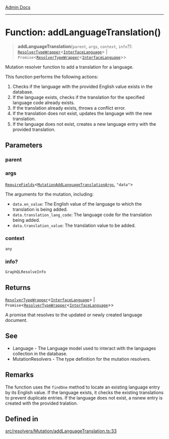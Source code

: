 [Admin Docs](/)

***

# Function: addLanguageTranslation()

> **addLanguageTranslation**(`parent`, `args`, `context`, `info`?): [`ResolverTypeWrapper`](../../../../types/generatedGraphQLTypes/type-aliases/ResolverTypeWrapper.md)\<[`InterfaceLanguage`](../../../../models/Language/interfaces/InterfaceLanguage.md)\> \| `Promise`\<[`ResolverTypeWrapper`](../../../../types/generatedGraphQLTypes/type-aliases/ResolverTypeWrapper.md)\<[`InterfaceLanguage`](../../../../models/Language/interfaces/InterfaceLanguage.md)\>\>

Mutation resolver function to add a translation for a language.

This function performs the following actions:
1. Checks if the language with the provided English value exists in the database.
2. If the language exists, checks if the translation for the specified language code already exists.
3. If the translation already exists, throws a conflict error.
4. If the translation does not exist, updates the language with the new translation.
5. If the language does not exist, creates a new language entry with the provided translation.

## Parameters

### parent

### args

[`RequireFields`](../../../../types/generatedGraphQLTypes/type-aliases/RequireFields.md)\<[`MutationAddLanguageTranslationArgs`](../../../../types/generatedGraphQLTypes/type-aliases/MutationAddLanguageTranslationArgs.md), `"data"`\>

The arguments for the mutation, including:
  - `data.en_value`: The English value of the language to which the translation is being added.
  - `data.translation_lang_code`: The language code for the translation being added.
  - `data.translation_value`: The translation value to be added.

### context

`any`

### info?

`GraphQLResolveInfo`

## Returns

[`ResolverTypeWrapper`](../../../../types/generatedGraphQLTypes/type-aliases/ResolverTypeWrapper.md)\<[`InterfaceLanguage`](../../../../models/Language/interfaces/InterfaceLanguage.md)\> \| `Promise`\<[`ResolverTypeWrapper`](../../../../types/generatedGraphQLTypes/type-aliases/ResolverTypeWrapper.md)\<[`InterfaceLanguage`](../../../../models/Language/interfaces/InterfaceLanguage.md)\>\>

A promise that resolves to the updated or newly created language document.

## See

 - Language - The Language model used to interact with the languages collection in the database.
 - MutationResolvers - The type definition for the mutation resolvers.

## Remarks

The function uses the `findOne` method to locate an existing language entry by its English value.
If the language exists, it checks the existing translations to prevent duplicate entries.
If the language does not exist, a nsnew entry is created with the provided tralation.

## Defined in

[src/resolvers/Mutation/addLanguageTranslation.ts:33](https://github.com/Suyash878/talawa-api/blob/cfd688207611ba245c99edd8dbaccb2cdbf6a043/src/resolvers/Mutation/addLanguageTranslation.ts#L33)
